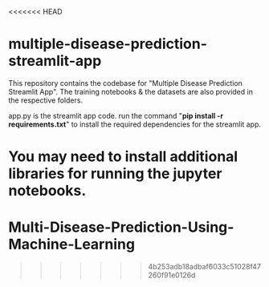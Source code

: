 <<<<<<< HEAD
# multiple-disease-prediction-streamlit-app
This repository contains the codebase for "Multiple Disease Prediction Streamlit App". The training notebooks &amp; the datasets are also provided in the respective folders. 

app.py is the streamlit app code.
run the command "**pip install -r requirements.txt**" to install the required dependencies for the streamlit app.

You may need to install additional libraries for running the jupyter notebooks.
=======
# Multi-Disease-Prediction-Using-Machine-Learning
>>>>>>> 4b253adb18adbaf6033c51028f47260f91e0126d
